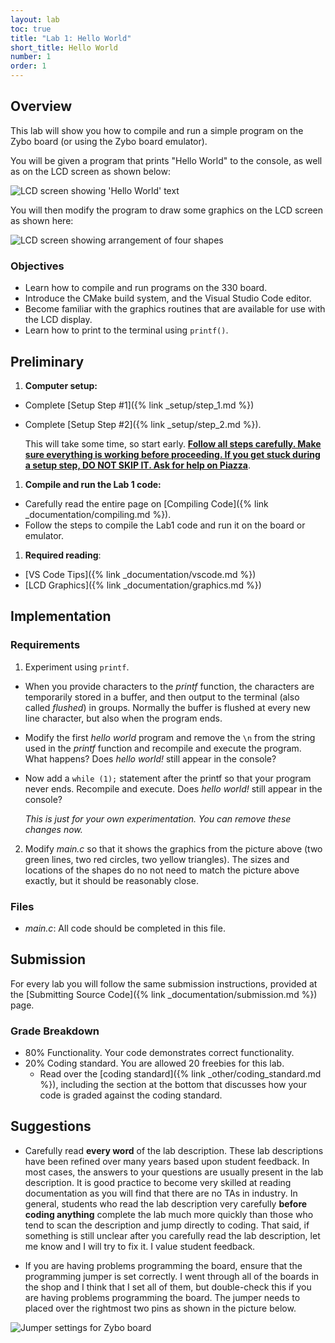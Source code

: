 ```yaml
---
layout: lab
toc: true
title: "Lab 1: Hello World"
short_title: Hello World
number: 1
order: 1
---
```


## Overview
This lab will show you how to compile and run a simple program on the Zybo board (or using the Zybo board emulator). 

You will be given a program that prints "Hello World" to the console, as well as on the LCD screen as shown below:

<img src="{% link media/helloworld/helloworld.jpg %}" alt="LCD screen showing 'Hello World' text">


You will then modify the program to draw some graphics on the LCD screen as shown here:

<img src="{% link media/helloworld/shapes.jpg %}" alt="LCD screen showing arrangement of four shapes">


### Objectives
  - Learn how to compile and run programs on the 330 board.
  - Introduce the CMake build system, and the Visual Studio Code editor.
  - Become familiar with the graphics routines that are available for use with the LCD display.
  - Learn how to print to the terminal using `printf()`.

## Preliminary
1. **Computer setup:**
  * Complete [Setup Step #1]({% link _setup/step_1.md %})
  * Complete [Setup Step #2]({% link _setup/step_2.md %}).  

    This will take some time, so start early. <ins>**Follow all steps carefully.  Make sure everything is working before proceeding.  If you get stuck during a setup step, DO NOT SKIP IT.  Ask for help on Piazza**</ins>.

1. **Compile and run the Lab 1 code:**
  * Carefully read the entire page on [Compiling Code]({% link _documentation/compiling.md %}).  
  * Follow the steps to compile the Lab1 code and run it on the board or emulator.

1. **Required reading**:
  * [VS Code Tips]({% link _documentation/vscode.md %})
  * [LCD Graphics]({% link _documentation/graphics.md %})

## Implementation

### Requirements 
1. Experiment using `printf`.
  * When you provide characters to the *printf* function,  the characters are temporarily stored in a buffer, and then output to the terminal (also called *flushed*) in groups.  Normally the buffer is flushed at every new line character, but also when the program ends.
  * Modify the first *hello world* program and remove the `\n` from the string used in the *printf* function and recompile and execute the program. What happens? Does *hello world!* still appear in the console?
  * Now add a `while (1);` statement after the printf so that your program never ends.  Recompile and execute.  Does *hello world!* still appear in the console?

    *This is just for your own experimentation.  You can remove these changes now.*

2. Modify *main.c* so that it shows the graphics from the picture above (two green lines, two red circles, two yellow triangles).  The sizes and locations of the shapes do no not need to match the picture above exactly, but it should be reasonably close.  

### Files
  * *main.c*: All code should be completed in this file.



##  Submission
For every lab you will follow the same submission instructions, provided at the [Submitting Source Code]({% link _documentation/submission.md %}) page.

### Grade Breakdown
  * 80% Functionality. Your code demonstrates correct functionality.
  * 20% Coding standard. You are allowed 20 freebies for this lab.
    * Read over the [coding standard]({% link _other/coding_standard.md %}), including the section at the bottom that discusses how your code is graded against the coding standard.

<!--  * Pass-off (ie, correct functionality): 100%
  * Coding standard: 0%
    * You will still receive a coding standard grade out of 30 points, so that you can get feedback on your adherence to the coding standard; however, it won't affect your grade.-->



  
## Suggestions
 - Carefully read **every word** of the lab description. These lab descriptions have been refined over many years based upon student feedback. In most cases, the answers to your questions are usually present in the lab description. It is good practice to become very skilled at reading documentation as you will find that there are no TAs in industry. In general, students who read the lab description very carefully **before coding anything** complete the lab much more quickly than those who tend to scan the description and jump directly to coding. That said, if something is still unclear after you carefully read the lab description, let me know and I will try to fix it. I value student feedback.
<!-- ## Suggestions -->
 
  <!-- - I strongly advise against a "trial and error" approach when writing the code to draw the lines, circles and triangles. It takes up to a minute each time you build your code and download to the board and this adds up quickly, time-wise. A better approach is to draw a picture of the display and to determine the actual coordinates before writing any code. -->
  <!-- - The sizes of the triangles and circles don't need to match my picture exactly, but they should be reasonably close. -->
  - If you are having problems programming the board, ensure that the programming jumper is set correctly. I went through all of the boards in the shop and I think that I set all of them, but double-check this if you are having problems programming the board. The jumper needs to placed over the rightmost two pins as shown in the picture below.

<img src="{% link media/documentation/jumper_setting.jpg %}" alt="Jumper settings for Zybo board">

